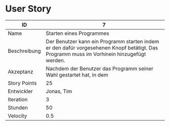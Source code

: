 # User Story

| ID         |7|
|-|-|
|Name        |Starten eines Programmes|
|Beschreibung|Der Benutzer kann ein Programm starten indem er den dafür vorgesehenen Knopf betätigt. Das Programm muss im Vorhinein hinzugefügt werden.|
|Akzeptanz   |Nachdem der Benutzer das Programm seiner Wahl gestartet hat, in dem |er den Knopf betätigt hat, ändert sich der Status des Programmes und der Benutzer bekommt eine Rückmeldung.|
|Story Points|25|
|Entwickler  |Jonas, Tim|
|Iteration   |3|
|Stunden     |50|
|Velocity    |0.5|
